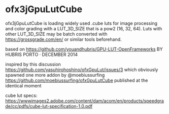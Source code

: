 ofx3jGpuLutCube
================

ofx3jGpuLutCube is loading widely used .cube luts for image processing and color grading with a LUT_3D_SIZE that is a pow2 (16, 32, 64). 
Luts with other LUT_3D_SIZE may be batch converted with https://grossgrade.com/en/ or similar tools beforehand.

based on
https://github.com/youandhubris/GPU-LUT-OpenFrameworks
BY HUBRIS
PORTO · DECEMBER 2014

inspired by this discussion
https://github.com/yasuhirohoshino/ofxGpuLut/issues/3
which obviously spawned one more addon by @moebiussurfing
https://github.com/moebiussurfing/ofxGpuLutCube
published at the identical moment

cube lut specs:
https://wwwimages2.adobe.com/content/dam/acom/en/products/speedgrade/cc/pdfs/cube-lut-specification-1.0.pdf
